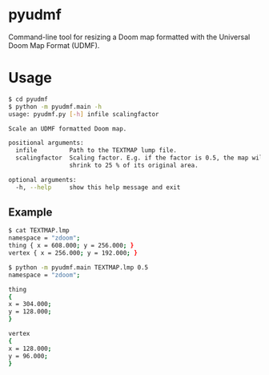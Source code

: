 pyudmf
======
Command-line tool for resizing a Doom map formatted with the Universal Doom Map Format (UDMF).

# Usage
```bash
$ cd pyudmf
$ python -m pyudmf.main -h
usage: pyudmf.py [-h] infile scalingfactor

Scale an UDMF formatted Doom map.

positional arguments:
  infile         Path to the TEXTMAP lump file.
  scalingfactor  Scaling factor. E.g. if the factor is 0.5, the map will
                 shrink to 25 % of its original area.

optional arguments:
  -h, --help     show this help message and exit
```

## Example
```bash
$ cat TEXTMAP.lmp
namespace = "zdoom";
thing { x = 608.000; y = 256.000; }
vertex { x = 256.000; y = 192.000; }

$ python -m pyudmf.main TEXTMAP.lmp 0.5
namespace = "zdoom";

thing
{
x = 304.000;
y = 128.000;
}

vertex
{
x = 128.000;
y = 96.000;
}
```
